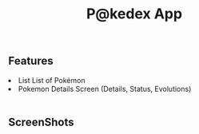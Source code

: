 <html>
  <h1><center>P@kedex App</center></h1>
  <br>
  <h2>Features</h2>
  <li>List List of Pokémon</li>
  <li>Pokemon Details Screen (Details, Status, Evolutions)</li>
  <br>
  <h2>ScreenShots</h2>
  <img src
  
</html>
